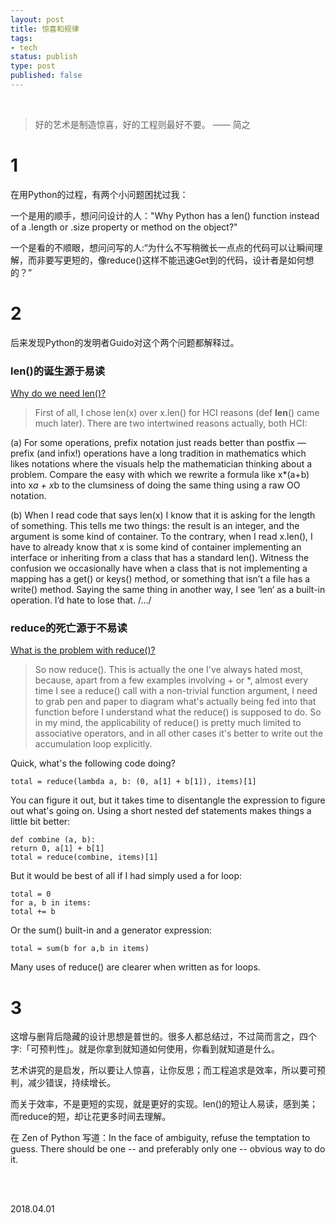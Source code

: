 ```yaml
--- 
layout: post
title: 惊喜和规律
tags:
- tech
status: publish
type: post
published: false
---
```


<br>

> 好的艺术是制造惊喜，好的工程则最好不要。 —— 简之

# 1

在用Python的过程，有两个小问题困扰过我：

一个是用的顺手，想问问设计的人："Why Python has a len() function instead of a .length or .size property or method on the object?" 

一个是看的不顺眼，想问问写的人:“为什么不写稍微长一点点的代码可以让瞬间理解，而非要写更短的，像reduce()这样不能迅速Get到的代码，设计者是如何想的？”

# 2

后来发现Python的发明者Guido对这个两个问题都解释过。

### len()的诞生源于易读

[Why do we need len()?](https://softwareengineering.stackexchange.com/questions/231387/python-methods-vs-builtin-functions)
> First of all, I chose len(x) over x.len() for HCI reasons (def __len__() came much later). There are two intertwined reasons actually, both HCI:
>
>
(a) For some operations, prefix notation just reads better than postfix — prefix (and infix!) operations have a long tradition in mathematics which likes notations where the visuals help the mathematician thinking about a problem. Compare the easy with which we rewrite a formula like x*(a+b) into x*a + x*b to the clumsiness of doing the same thing using a raw OO notation.
>
>
(b) When I read code that says len(x) I know that it is asking for the length of something. This tells me two things: the result is an integer, and the argument is some kind of container. To the contrary, when I read x.len(), I have to already know that x is some kind of container implementing an interface or inheriting from a class that has a standard len(). Witness the confusion we occasionally have when a class that is not implementing a mapping has a get() or keys() method, or something that isn’t a file has a write() method.
Saying the same thing in another way, I see ‘len‘ as a built-in operation. I’d hate to lose that. /…/

### reduce的死亡源于不易读
[What is the problem with reduce()?](https://stackoverflow.com/questions/181543/what-is-the-problem-with-reduce)

> So now reduce(). This is actually the one I've always hated most, because, apart from a few examples involving + or *, almost every time I see a reduce() call with a non-trivial function argument, I need to grab pen and paper to diagram what's actually being fed into that function before I understand what the reduce() is supposed to do. So in my mind, the applicability of reduce() is pretty much limited to associative operators, and in all other cases it's better to write out the accumulation loop explicitly.
> 
Quick, what's the following code doing?
>
```
total = reduce(lambda a, b: (0, a[1] + b[1]), items)[1]
```
>
You can figure it out, but it takes time to disentangle the expression to figure out what's going on. Using a short nested def statements makes things a little bit better:
>
```
def combine (a, b):
return 0, a[1] + b[1]
total = reduce(combine, items)[1]
```
>
But it would be best of all if I had simply used a for loop:
>
```
total = 0
for a, b in items:
total += b
```
>
Or the sum() built-in and a generator expression:
>
```
total = sum(b for a,b in items)
```
>
Many uses of reduce() are clearer when written as for loops.

# 3

这增与删背后隐藏的设计思想是普世的。很多人都总结过，不过简而言之，四个字:「可预判性」。就是你拿到就知道如何使用，你看到就知道是什么。

艺术讲究的是启发，所以要让人惊喜，让你反思；而工程追求是效率，所以要可预判，减少错误，持续增长。

而关于效率，不是更短的实现，就是更好的实现。len()的短让人易读，感到美；而reduce的短，却让花更多时间去理解。

在 Zen of Python 写道：In the face of ambiguity, refuse the temptation to guess. There should be one -- and preferably only one -- obvious way to do it.




<br>
<br>
         
2018.04.01         

